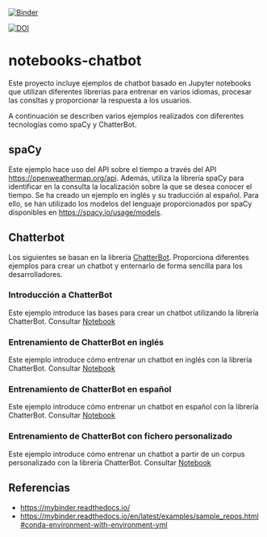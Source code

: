 [![Binder](https://mybinder.org/badge_logo.svg)](https://mybinder.org/v2/gh/hibernator11/notebooks-chatbot-v2/master)

[![DOI](https://zenodo.org/badge/298878713.svg)](https://zenodo.org/badge/latestdoi/298878713)


# notebooks-chatbot
Este proyecto incluye ejemplos de chatbot basado en Jupyter notebooks que utilizan diferentes librerías para entrenar en varios idiomas, procesar las consltas y proporcionar la respuesta a los usuarios.

A continuación se describen varios ejemplos realizados con diferentes tecnologías como spaCy y ChatterBot.

## spaCy
Este ejemplo hace uso del API sobre el tiempo a través del API https://openweathermap.org/api. Además, utiliza la librería spaCy para identificar en la consulta la localización sobre la que se desea conocer el tiempo. Se ha creado un ejemplo en inglés y su traducción al español. Para ello, se han utilizado los modelos del lenguaje proporcionados por spaCy disponibles en https://spacy.io/usage/models.


## Chatterbot
Los siguientes se basan en la librería [ChatterBot](https://pypi.org/project/ChatterBot/). Proporciona diferentes ejemplos para crear un chatbot y enternarlo de forma sencilla para los desarrolladores.

### Introducción a ChatterBot
Este ejemplo introduce las bases para crear un chatbot utilizando la librería ChatterBot. Consultar [Notebook](https://nbviewer.org/github/hibernator11/notebooks-chatbot/blob/master/Ejemplo-chatterbot.ipynb)

### Entrenamiento de ChatterBot en inglés
Este ejemplo introduce cómo entrenar un chatbot en inglés con la librería ChatterBot. Consultar [Notebook](https://nbviewer.org/github/hibernator11/notebooks-chatbot/blob/master/Ejemplo-chatterbot-entrenamiento-ingles.ipynb)

### Entrenamiento de ChatterBot en español
Este ejemplo introduce cómo entrenar un chatbot en español con la librería ChatterBot. Consultar [Notebook](https://nbviewer.org/github/hibernator11/notebooks-chatbot/blob/master/Ejemplo-chatterbot-entrenamiento-espanol.ipynb)

### Entrenamiento de ChatterBot con fichero personalizado
Este ejemplo introduce cómo entrenar un chatbot a partir de un corpus personalizado con la librería ChatterBot. Consultar [Notebook](https://nbviewer.org/github/hibernator11/notebooks-chatbot/blob/master/Ejemplo-chatterbot-entrenamiento-corpus.ipynb)

## Referencias

- https://mybinder.readthedocs.io/
- https://mybinder.readthedocs.io/en/latest/examples/sample_repos.html#conda-environment-with-environment-yml
